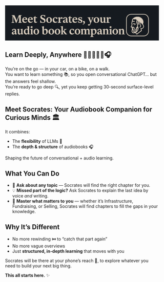 ![Socrates Banner](banner.png)

## Learn Deeply, Anywhere 🚗🚴‍♀️🚶‍♂️🎧

You’re on the go — in your car, on a bike, on a walk.  
You want to learn something 📚, so you open conversational ChatGPT… but the answers feel shallow.  
You’re ready to go deep 🔍, yet you keep getting 30-second surface-level replies.


## Meet **Socrates: Your Audiobook Companion for Curious Minds** 🏛️

It combines:  
- The **flexibility** of LLMs 🤖  
- The **depth & structure** of audiobooks 🎧  

Shaping the future of conversational + audio learning.


## What You Can Do

- 🎯 **Ask about any topic** — Socrates will find the right chapter for you.  
- 💡 **Missed part of the logic?** Ask Socrates to explain the last idea by voice *and* writing.  
- 🧠 **Master what matters to you** — whether it’s Infrastructure, Fundraising, or Selling, Socrates will find chapters to fill the gaps in your knowledge.


## Why It’s Different

- No more rewinding ⏮️ to “catch that part again”  
- No more vague overviews  
- Just **structured, in-depth learning** that moves with you

Socrates will be there at your phone’s reach 📱, to explore whatever you need to build your next big thing.

**This all starts here.** ✨
